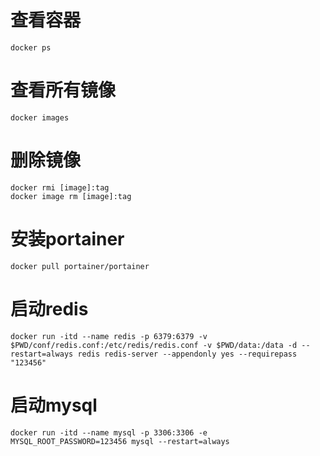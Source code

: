 # 查看容器
```
docker ps
```

# 查看所有镜像
```
docker images
```

# 删除镜像
```
docker rmi [image]:tag
docker image rm [image]:tag
```

# 安装portainer

```
docker pull portainer/portainer
```

# 启动redis
```
docker run -itd --name redis -p 6379:6379 -v $PWD/conf/redis.conf:/etc/redis/redis.conf -v $PWD/data:/data -d --restart=always redis redis-server --appendonly yes --requirepass "123456"
```

# 启动mysql
```
docker run -itd --name mysql -p 3306:3306 -e MYSQL_ROOT_PASSWORD=123456 mysql --restart=always
```